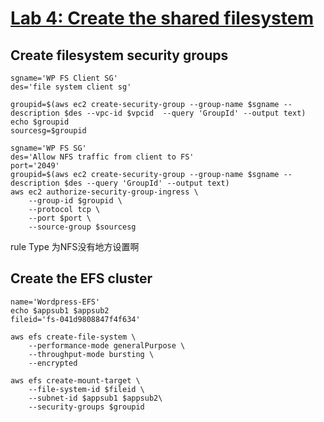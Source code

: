 # [Lab 4: Create the shared filesystem](https://catalog.us-east-1.prod.workshops.aws/workshops/3de93ad5-ebbe-4258-b977-b45cdfe661f1/en-US/database/lab4)
## Create filesystem security groups
```
sgname='WP FS Client SG'
des='file system client sg'
```
```
groupid=$(aws ec2 create-security-group --group-name $sgname --description $des --vpc-id $vpcid  --query 'GroupId' --output text)
echo $groupid
sourcesg=$groupid

```

```
sgname='WP FS SG'
des='Allow NFS traffic from client to FS'
port='2049'
groupid=$(aws ec2 create-security-group --group-name $sgname --description $des --query 'GroupId' --output text)
aws ec2 authorize-security-group-ingress \
    --group-id $groupid \
    --protocol tcp \
    --port $port \
    --source-group $sourcesg
```
rule Type 为NFS没有地方设置啊
## Create the EFS cluster
```
name='Wordpress-EFS'
echo $appsub1 $appsub2
fileid='fs-041d9808847f4f634'
```
```
aws efs create-file-system \
    --performance-mode generalPurpose \
    --throughput-mode bursting \
    --encrypted 

aws efs create-mount-target \
    --file-system-id $fileid \
    --subnet-id $appsub1 $appsub2\
    --security-groups $groupid
```
